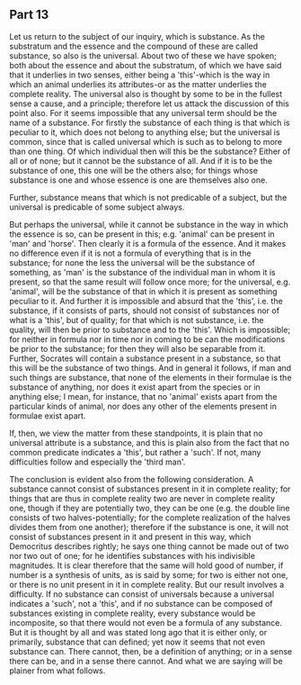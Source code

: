 ## Part 13

Let us return to the subject of our inquiry, which is substance.
As the substratum and the essence and the compound of these are called substance, so also is the universal.
About two of these we have spoken; both about the essence and about the substratum, of which we have said that it underlies in two senses, either being a 'this'-which is the way in which an animal underlies its attributes-or as the matter underlies the complete reality.
The universal also is thought by some to be in the fullest sense a cause, and a principle; therefore let us attack the discussion of this point also.
For it seems impossible that any universal term should be the name of a substance.
For firstly the substance of each thing is that which is peculiar to it, which does not belong to anything else; but the universal is common, since that is called universal which is such as to belong to more than one thing.
Of which individual then will this be the substance?
Either of all or of none; but it cannot be the substance of all.
And if it is to be the substance of one, this one will be the others also; for things whose substance is one and whose essence is one are themselves also one.

Further, substance means that which is not predicable of a subject, but the universal is predicable of some subject always.

But perhaps the universal, while it cannot be substance in the way in which the essence is so, can be present in this; e.g.
'animal' can be present in 'man' and 'horse'.
Then clearly it is a formula of the essence.
And it makes no difference even if it is not a formula of everything that is in the substance; for none the less the universal will be the substance of something, as 'man' is the substance of the individual man in whom it is present, so that the same result will follow once more; for the universal, e.g.
'animal', will be the substance of that in which it is present as something peculiar to it.
And further it is impossible and absurd that the 'this', i.e.
the substance, if it consists of parts, should not consist of substances nor of what is a 'this', but of quality; for that which is not substance, i.e.
the quality, will then be prior to substance and to the 'this'.
Which is impossible; for neither in formula nor in time nor in coming to be can the modifications be prior to the substance; for then they will also be separable from it.
Further, Socrates will contain a substance present in a substance, so that this will be the substance of two things.
And in general it follows, if man and such things are substance, that none of the elements in their formulae is the substance of anything, nor does it exist apart from the species or in anything else; I mean, for instance, that no 'animal' exists apart from the particular kinds of animal, nor does any other of the elements present in formulae exist apart.

If, then, we view the matter from these standpoints, it is plain that no universal attribute is a substance, and this is plain also from the fact that no common predicate indicates a 'this', but rather a 'such'.
If not, many difficulties follow and especially the 'third man'.

The conclusion is evident also from the following consideration.
A substance cannot consist of substances present in it in complete reality; for things that are thus in complete reality two are never in complete reality one, though if they are potentially two, they can be one (e.g.
the double line consists of two halves-potentially; for the complete realization of the halves divides them from one another); therefore if the substance is one, it will not consist of substances present in it and present in this way, which Democritus describes rightly; he says one thing cannot be made out of two nor two out of one; for he identifies substances with his indivisible magnitudes.
It is clear therefore that the same will hold good of number, if number is a synthesis of units, as is said by some; for two is either not one, or there is no unit present in it in complete reality.
But our result involves a difficulty.
If no substance can consist of universals because a universal indicates a 'such', not a 'this', and if no substance can be composed of substances existing in complete reality, every substance would be incomposite, so that there would not even be a formula of any substance.
But it is thought by all and was stated long ago that it is either only, or primarily, substance that can defined; yet now it seems that not even substance can.
There cannot, then, be a definition of anything; or in a sense there can be, and in a sense there cannot.
And what we are saying will be plainer from what follows.

